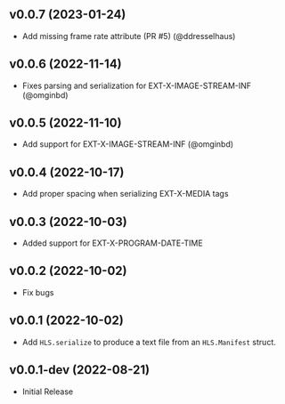 ## v0.0.7 (2023-01-24)

- Add missing frame rate attribute (PR #5) (@ddresselhaus)

## v0.0.6 (2022-11-14)

- Fixes parsing and serialization for EXT-X-IMAGE-STREAM-INF (@omginbd)

## v0.0.5 (2022-11-10)

- Add support for EXT-X-IMAGE-STREAM-INF (@omginbd)

## v0.0.4 (2022-10-17)

- Add proper spacing when serializing EXT-X-MEDIA tags

## v0.0.3 (2022-10-03)

- Added support for EXT-X-PROGRAM-DATE-TIME

## v0.0.2 (2022-10-02)

- Fix bugs

## v0.0.1 (2022-10-02)

- Add `HLS.serialize` to produce a text file from an `HLS.Manifest` struct.

## v0.0.1-dev (2022-08-21)

- Initial Release
